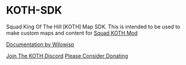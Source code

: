 # KOTH-SDK
Squad King Of The Hill [KOTH] Map SDK.
This is intended to be used to make custom maps and content for [Squad KOTH Mod](https://steamcommunity.com/sharedfiles/filedetails/?id=3443779816)


[Documentation by Wilowisp](https://docs.google.com/document/d/1Kinc6n2l0d8zPzVdwkypIMzN928UGONUsl8T969wkAY)


[Join The KOTH Discord](https://discord.com/invite/KingOfTheHill)
[Please Consider Donating](https://buymeacoffee.com/jhett)
